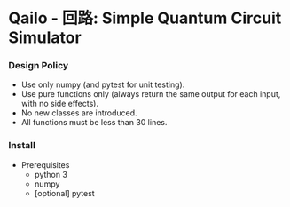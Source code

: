# Qailo - 回路: Simple Quantum Circuit Simulator

### Design Policy

* Use only numpy (and pytest for unit testing).
* Use pure functions only (always return the same output for each input, with no side effects).
* No new classes are introduced.
* All functions must be less than 30 lines.

### Install

* Prerequisites
  * python 3
  * numpy
  * [optional] pytest
